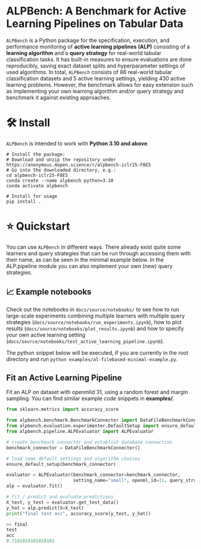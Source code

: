 # ALPBench: A Benchmark for Active Learning Pipelines on Tabular Data
`ALPBench` is a Python package for the specification, execution, and performance monitoring of **active learning pipelines (ALP)** consisting of a **learning algorithm** and a **query strategy** for real-world tabular classification tasks. It has built-in measures to ensure evaluations are done reproducibly, saving exact dataset splits and hyperparameter settings of used algorithms. In total, `ALPBench` consists of 86 real-world tabular classification datasets and 5 active learning settings, yielding 430 active learning problems. However, the benchmark allows for easy extension such as implementing your own learning algorithm and/or query strategy and benchmark it against existing approaches.


# 🛠️ Install
`ALPBench` is intended to work with **Python 3.10 and above**.

```
# Install the package:
# Download and unzip the repository under https://anonymous.4open.science/r/alpbench-iclr25-F8E5
# Go into the downloaded directory, e.g.:
cd alpbench-iclr25-F8E5
conda create --name alpbench python=3.10
conda activate alpbench

# Install for usage
pip install .
```


# ⭐ Quickstart
You can use `ALPBench` in different ways. There already exist quite some learners and query strategies that can be
run through accessing them with their name, as can be seen in the minimal example below. In the ALP.pipeline module you
can also implement your own (new) query strategies.

## 📈 Example notebooks
Check out the notebooks in ```docs/source/notebooks/```  to see how to run large-scale experiments combining multiple learners with multiple 
query strategies (```docs/source/notebooks/run_experiments.ipynb```), how to plot results (```docs/source/notebooks/plot_results.ipynb```) and how to specify your own active learning setting (```docs/source/notebooks/test_active_learning_pipeline.ipynb```).

The python snippet below will be executed, if you are currently in the root directory and run ```python examples/al-filebased-minimal-example.py```.

## Fit an Active Learning Pipeline

Fit an ALP on dataset with openmlid 31, using a random forest and margin sampling. You can find similar example code snippets in
**examples/**. 

```python
from sklearn.metrics import accuracy_score

from alpbench.benchmark.BenchmarkConnector import DataFileBenchmarkConnector
from alpbench.evaluation.experimenter.DefaultSetup import ensure_default_setup
from alpbench.pipeline.ALPEvaluator import ALPEvaluator

# create benchmark connector and establish database connection
benchmark_connector = DataFileBenchmarkConnector()

# load some default settings and algorithm choices
ensure_default_setup(benchmark_connector)

evaluator = ALPEvaluator(benchmark_connector=benchmark_connector,
                         setting_name="small", openml_id=31, query_strategy_name="margin", learner_name="rf_gini")
alp = evaluator.fit()

# fit / predict and evaluate predictions
X_test, y_test = evaluator.get_test_data()
y_hat = alp.predict(X=X_test)
print("final test acc", accuracy_score(y_test, y_hat))

>> final
test
acc
0.7181818181818181

```
